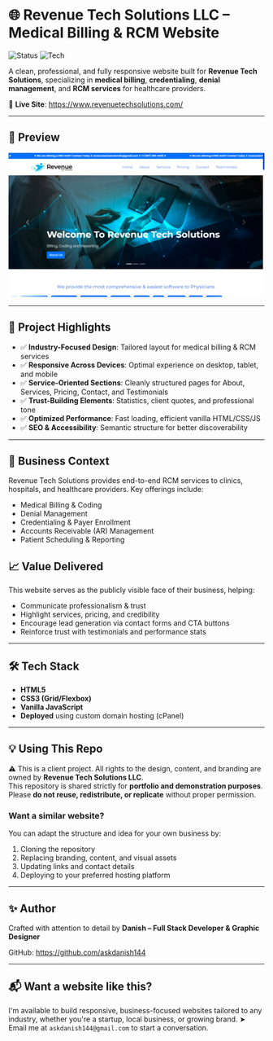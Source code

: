 # 🌐 Revenue Tech Solutions LLC – Medical Billing & RCM Website

![Status](https://img.shields.io/badge/status-live-brightgreen)
![Tech](https://img.shields.io/badge/tech-HTML%2FCSS%2FJS-blue)

A clean, professional, and fully responsive website built for **Revenue Tech Solutions**, specializing in **medical billing**, **credentialing**, **denial management**, and **RCM services** for healthcare providers.

🔗 **Live Site**: https://www.revenuetechsolutions.com/

---

## 📸 Preview

![Website Screenshot](./Screenshot.png)

---

## 🚀 Project Highlights

- ✅ **Industry-Focused Design**: Tailored layout for medical billing & RCM services
- ✅ **Responsive Across Devices**: Optimal experience on desktop, tablet, and mobile
- ✅ **Service-Oriented Sections**: Cleanly structured pages for About, Services, Pricing, Contact, and Testimonials
- ✅ **Trust-Building Elements**: Statistics, client quotes, and professional tone
- ✅ **Optimized Performance**: Fast loading, efficient vanilla HTML/CSS/JS
- ✅ **SEO & Accessibility**: Semantic structure for better discoverability

---

## 🏥 Business Context

Revenue Tech Solutions provides end-to-end RCM services to clinics, hospitals, and healthcare providers. Key offerings include:
- Medical Billing & Coding
- Denial Management
- Credentialing & Payer Enrollment
- Accounts Receivable (AR) Management
- Patient Scheduling & Reporting

## 📈 Value Delivered

This website serves as the publicly visible face of their business, helping:
- Communicate professionalism & trust
- Highlight services, pricing, and credibility
- Encourage lead generation via contact forms and CTA buttons
- Reinforce trust with testimonials and performance stats

---

## 🛠️ Tech Stack

- **HTML5**
- **CSS3 (Grid/Flexbox)**
- **Vanilla JavaScript**
- **Deployed** using custom domain hosting (cPanel)

---

## 💡 Using This Repo

⚠️ This is a client project. All rights to the design, content, and branding are owned by **Revenue Tech Solutions LLC**.  
This repository is shared strictly for **portfolio and demonstration purposes**. Please **do not reuse, redistribute, or replicate** without proper permission.

### Want a similar website?

You can adapt the structure and idea for your own business by:
1. Cloning the repository
2. Replacing branding, content, and visual assets
3. Updating links and contact details
4. Deploying to your preferred hosting platform

---

## ✨ Author

Crafted with attention to detail by **Danish – Full Stack Developer & Graphic Designer**

GitHub: https://github.com/askdanish144

---

## 📬 Want a website like this?

I'm available to build responsive, business-focused websites tailored to any industry, whether you're a startup, local business, or growing brand.
➤ Email me at `askdanish144@gmail.com` to start a conversation.
